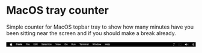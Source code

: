 # MacOS tray counter

Simple counter for MacOS topbar tray to show how many minutes have you been sitting near the screen and if you should make a break already.

![screenshot](./screenshot.png)
